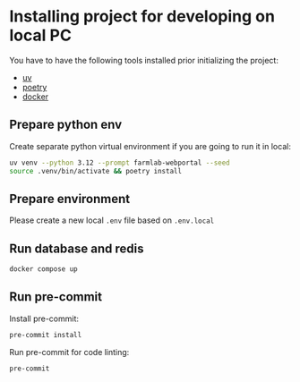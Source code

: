 # Installing project for developing on local PC

You have to have the following tools installed prior initializing the project:

- [uv](https://docs.astral.sh/uv/getting-started/installation/)
- [poetry](https://python-poetry.org/docs/#installation)
- [docker](https://docs.docker.com/engine/install/)

## Prepare python env

Create separate python virtual environment if you are going to run it in local:

```bash
uv venv --python 3.12 --prompt farmlab-webportal --seed
source .venv/bin/activate && poetry install
```

## Prepare environment

Please create a new local `.env` file based on `.env.local`

## Run database and redis

```bash
docker compose up
```

## Run pre-commit

Install pre-commit:

```bash
pre-commit install
```

Run pre-commit for code linting:

```bash
pre-commit
```
